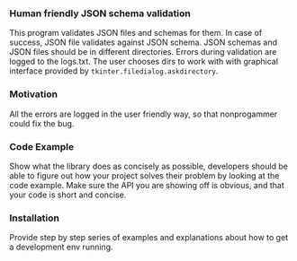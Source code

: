 ### Human friendly JSON schema validation
This program validates JSON files and schemas for them. In case of success, JSON file validates against JSON schema. JSON schemas and JSON files should be in different directories. Errors during validation are logged to the logs.txt. The user chooses dirs to work with with graphical interface provided by `tkinter.filedialog.askdirectory`.

### Motivation
All the errors are logged in the user friendly way, so that nonprogammer could fix the bug.

### Code Example
Show what the library does as concisely as possible, developers should be able to figure out how your project solves their problem by looking at the code example. Make sure the API you are showing off is obvious, and that your code is short and concise.

### Installation
Provide step by step series of examples and explanations about how to get a development env running.
